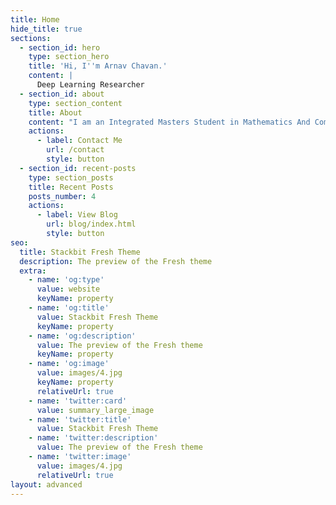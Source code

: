 ```yaml
---
title: Home
hide_title: true
sections:
  - section_id: hero
    type: section_hero
    title: 'Hi, I''m Arnav Chavan.'
    content: |
      Deep Learning Researcher
  - section_id: about
    type: section_content
    title: About
    content: "I am an Integrated Masters Student in Mathematics And Computing at Indian Institute Of Technology\_[IIT-ISM](https://www.iitism.ac.in/), Dhanbad, India. The objective of my research is to make machine learning much more efficient by building efficient systems. To that end, I develop novel, highly competent machine learning models, derive efficient inference algorithms and apply these to different tasks. I consider several application domains: meta-learning, bio-medical imaging, and general vision tasks.\n\nI love to participate in Kaggle competitions and explore the rapid development of deep learning in other fields in my free time. Recently, I became a\_[**Kaggle Competitions Master**](https://www.kaggle.com/carnav0400). When I’m not involved in any coding related stuff, I love to play games and browse through development in other tech-fields.\n"
    actions:
      - label: Contact Me
        url: /contact
        style: button
  - section_id: recent-posts
    type: section_posts
    title: Recent Posts
    posts_number: 4
    actions:
      - label: View Blog
        url: blog/index.html
        style: button
seo:
  title: Stackbit Fresh Theme
  description: The preview of the Fresh theme
  extra:
    - name: 'og:type'
      value: website
      keyName: property
    - name: 'og:title'
      value: Stackbit Fresh Theme
      keyName: property
    - name: 'og:description'
      value: The preview of the Fresh theme
      keyName: property
    - name: 'og:image'
      value: images/4.jpg
      keyName: property
      relativeUrl: true
    - name: 'twitter:card'
      value: summary_large_image
    - name: 'twitter:title'
      value: Stackbit Fresh Theme
    - name: 'twitter:description'
      value: The preview of the Fresh theme
    - name: 'twitter:image'
      value: images/4.jpg
      relativeUrl: true
layout: advanced
---
```

